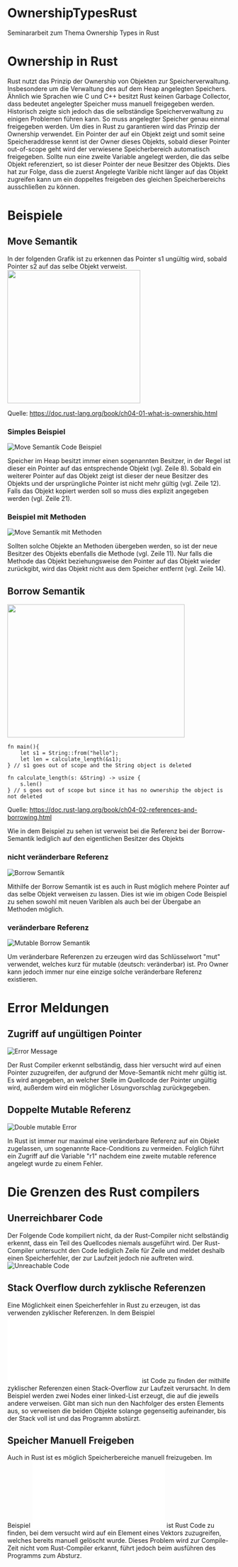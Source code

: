 # OwnershipTypesRust
Seminararbeit zum Thema Ownership Types in Rust

# Ownership in Rust
Rust nutzt das Prinzip der Ownership von Objekten zur Speicherverwaltung. Insbesondere um die Verwaltung des auf dem Heap angelegten Speichers. Ähnlich wie Sprachen wie C und C++ besitzt Rust keinen Garbage Collector, dass bedeutet angelegter Speicher muss manuell freigegeben werden. Historisch zeigte sich jedoch das die selbständige Speicherverwaltung zu einigen Problemen führen kann. So muss angelegter Speicher genau einmal freigegeben werden. Um dies in Rust zu garantieren wird das Prinzip der Ownership verwendet. Ein Pointer der auf ein Objekt zeigt und somit seine Speicheraddresse kennt ist der Owner dieses Objekts, sobald dieser Pointer out-of-scope geht wird der verwiesene Speicherbereich automatisch freigegeben. Sollte nun eine zweite Variable angelegt werden, die das selbe Objekt referenziert, so ist dieser Pointer der neue Besitzer des Objekts. Dies hat zur Folge, dass die zuerst Angelegte Varible nicht länger auf das Objekt zugreifen kann um ein doppeltes freigeben des gleichen Speicherbereichs ausschließen zu können.

# Beispiele
## Move Semantik
In der folgenden Grafik ist zu erkennen das Pointer s1 ungültig wird, sobald Pointer s2 auf das selbe Objekt verweist.
<img src="images/Ownership.svg" width = "300" height="300">

Quelle: https://doc.rust-lang.org/book/ch04-01-what-is-ownership.html

### Simples Beispiel

![Move Semantik Code Beispiel](images/image_move_semantik.png)

Speicher im Heap besitzt immer einen sogenannten Besitzer, in der Regel ist dieser ein Pointer auf das entsprechende Objekt (vgl. Zeile 8). Sobald ein weiterer Pointer auf das Objekt zeigt ist dieser der neue Besitzer des Objekts und der ursprüngliche Pointer ist nicht mehr gültig (vgl. Zeile 12). Falls das Objekt kopiert werden soll so muss dies explizit angegeben werden (vgl. Zeile 21).

### Beispiel mit Methoden

![Move Semantik mit Methoden](images/image_move_methods.png)

Sollten solche Objekte an Methoden übergeben werden, so ist der neue Besitzer des Objekts ebenfalls die Methode (vgl. Zeile 11). Nur falls die Methode das Objekt beziehungsweise den Pointer auf das Objekt wieder zurückgibt, wird das Objekt nicht aus dem Speicher entfernt (vgl. Zeile 14).

## Borrow Semantik

<img src="images/Borrowing.svg" width = "400" height="300">

```
fn main(){
    let s1 = String::from("hello");
    let len = calculate_length(&s1);
} // s1 goes out of scope and the String object is deleted

fn calculate_length(s: &String) -> usize {
    s.len()
} // s goes out of scope but since it has no ownership the object is not deleted
```

Quelle: https://doc.rust-lang.org/book/ch04-02-references-and-borrowing.html

Wie in dem Beispiel zu sehen ist verweist bei die Referenz bei der Borrow-Semantik lediglich auf den eigentlichen Besitzer des Objekts

### nicht veränderbare Referenz

![Borrow Semantik](images/image_borrow.png)

Mithilfe der Borrow Semantik ist es auch in Rust möglich mehere Pointer auf das selbe Objekt verweisen zu lassen. Dies ist wie im obigen Code Beispiel zu sehen sowohl mit neuen Variblen als auch bei der Übergabe an Methoden möglich.

### veränderbare Referenz
![Mutable Borrow Semantik](images/mut_borrow.png)

Um veränderbare Referenzen zu erzeugen wird das Schlüsselwort "mut" verwendet, welches kurz für mutable (deutsch: veränderbar) ist. Pro Owner kann jedoch immer nur eine einzige solche veränderbare Referenz existieren.

# Error Meldungen
## Zugriff auf ungültigen Pointer
![Error Message](images/image_error.png)

Der Rust Compiler erkennt selbständig, dass hier versucht wird auf einen Pointer zuzugreifen, der aufgrund der Move-Semantik nicht mehr gültig ist. Es wird angegeben, an welcher Stelle im Quellcode der Pointer ungültig wird, außerdem wird ein möglicher Lösungvorschlag zurückgegeben. 

## Doppelte Mutable Referenz
![Double mutable Error](images/double_mutable.png)

In Rust ist immer nur maximal eine veränderbare Referenz auf ein Objekt zugelassen, um sogenannte Race-Conditions zu vermeiden. Folglich führt ein Zugriff auf die Variable "r1" nachdem eine zweite mutable reference angelegt wurde zu einem Fehler.

# Die Grenzen des Rust compilers
## Unerreichbarer Code
Der Folgende Code kompiliert nicht, da der Rust-Compiler nicht selbständig erkennt, dass ein Teil des Quellcodes niemals ausgeführt wird. Der Rust-Compiler untersucht den Code lediglich Zeile für Zeile und meldet deshalb einen Speicherfehler, der zur Laufzeit jedoch nie auftreten wird.
![Unreachable Code](https://github.com/PhilKrau/OwnershipTypesRust/assets/72097023/6eef900a-ebea-42fc-8964-9065b515aa17)

## Stack Overflow durch zyklische Referenzen
Eine Möglichkeit einen Speicherfehler in Rust zu erzeugen, ist das verwenden zyklischer Referenzen. In dem Beispiel ![reference_cycles.rs](Beispiele_Speicherfehler/reference_cycles.rs) ist Code zu finden der mithilfe zyklischer Referenzen einen Stack-Overflow zur Laufzeit verursacht. In dem Beispiel werden zwei Nodes einer linked-List erzeugt, die auf die jeweils andere verweisen. Gibt man sich nun den Nachfolger des ersten Elements aus, so verweisen die beiden Objekte solange gegenseitig aufeinander, bis der Stack voll ist und das Programm abstürzt.

## Speicher Manuell Freigeben 
Auch in Rust ist es möglich Speicherbereiche manuell freizugeben. Im Beispiel ![manual_free.rs](Beispiele_Speicherfehler/manual_free.rs) ist Rust Code zu finden, bei dem versucht wird auf ein Element eines Vektors zuzugreifen, welches bereits manuell gelöscht wurde. Dieses Problem wird zur Compile-Zeit nicht vom Rust-Compiler erkannt, führt jedoch beim ausführen des Programms zum Absturz.


 
